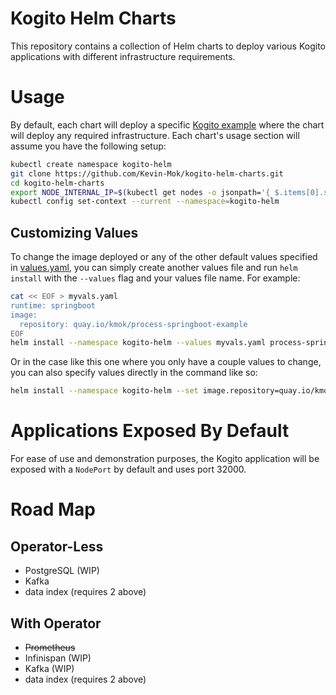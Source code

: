 # Kogito Helm Charts
This repository contains a collection of Helm charts to deploy various Kogito applications with different 
infrastructure requirements. 

# Usage
By default, each chart will deploy a specific [Kogito example](https://github.com/kiegroup/kogito-examples) 
where the chart will deploy any required infrastructure. Each chart's usage section will assume you have the 
following setup:
```sh
kubectl create namespace kogito-helm
git clone https://github.com/Kevin-Mok/kogito-helm-charts.git
cd kogito-helm-charts
export NODE_INTERNAL_IP=$(kubectl get nodes -o jsonpath='{ $.items[0].status.addresses[?(@.type=="InternalIP")].address }')
kubectl config set-context --current --namespace=kogito-helm
```

## Customizing Values
To change the image deployed or any of the other default 
values specified in [values.yaml](values.yaml), you can 
simply create another values file and run `helm install` 
with the `--values` flag and your values file name. For example:
```sh
cat << EOF > myvals.yaml
runtime: springboot
image:
  repository: quay.io/kmok/process-springboot-example
EOF
helm install --namespace kogito-helm --values myvals.yaml process-springboot-example kogito-helm-chart
```

Or in the case like this one where you only have a couple 
values to change, you can also specify values directly in 
the command like so:
```sh
helm install --namespace kogito-helm --set image.repository=quay.io/kmok/process-springboot-example,runtime=springboot process-springboot-example kogito-helm-chart
```

# Applications Exposed By Default
For ease of use and demonstration purposes, the Kogito application will be exposed with a `NodePort` by default and uses port 32000.

# Road Map
## Operator-Less
- PostgreSQL (WIP)
- Kafka
- data index (requires 2 above)

## With Operator
- ~~Prometheus~~
- Infinispan (WIP)
- Kafka (WIP)
- data index (requires 2 above)
